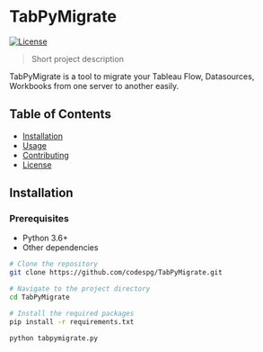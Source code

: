 # TabPyMigrate

[![License](https://img.shields.io/badge/license-MIT-blue.svg)](https://github.com/your_username/TabPyMigrate/blob/main/LICENSE)

> Short project description

TabPyMigrate is a tool to migrate your Tableau Flow, Datasources, Workbooks from one server to another easily.

## Table of Contents

- [Installation](#installation)
- [Usage](#usage)
- [Contributing](#contributing)
- [License](#license)

## Installation


### Prerequisites

- Python 3.6+
- Other dependencies

```bash
# Clone the repository
git clone https://github.com/codespg/TabPyMigrate.git

# Navigate to the project directory
cd TabPyMigrate

# Install the required packages
pip install -r requirements.txt

python tabpymigrate.py
